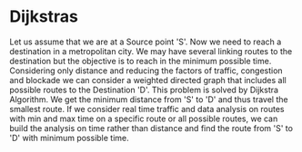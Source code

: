 # Dijkstras
Let us assume that we are at a Source point 'S'. 
Now we need to reach a destination in a metropolitan city. We may have several linking routes to the destination but the objective is to reach in the minimum possible time.
Considering only distance and reducing the factors of traffic, congestion and blockade we can consider a weighted directed graph that includes all possible routes to the Destination 'D'.
This problem is solved by Dijkstra Algorithm.
We get the minimum distance from 'S' to 'D' and thus travel the smallest route.
If we consider real time traffic and data analysis on routes with min and max time on a specific route or all possible routes, we can build the analysis on time rather than distance and find the route from 'S' to 'D' with minimum possible time.
